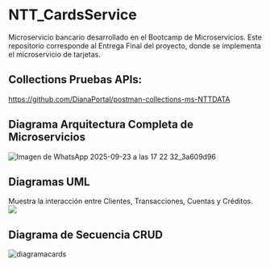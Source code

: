 # NTT_CardsService

Microservicio bancario desarrollado en el Bootcamp de Microservicios.
Este repositorio corresponde al Entrega Final del proyecto, donde se implementa el microservicio de tarjetas.


## Collections Pruebas APIs:
https://github.com/DianaPortal/postman-collections-ms-NTTDATA


## Diagrama Arquitectura Completa de Microservicios
![Imagen de WhatsApp 2025-09-23 a las 17 22 32_3a609d96](https://github.com/user-attachments/assets/e65d7f30-71cf-4cd7-99dc-bf90f4b0ab16)


## Diagramas UML
Muestra la interacción entre Clientes, Transacciones, Cuentas y Créditos.
![](https://github.com/user-attachments/assets/288b7378-24f4-4be6-97f2-167f06baee26)


## Diagrama de Secuencia CRUD


![diagramacards](https://github.com/user-attachments/assets/f3cd647b-bdfa-4fc2-81ec-014d635067a5)





